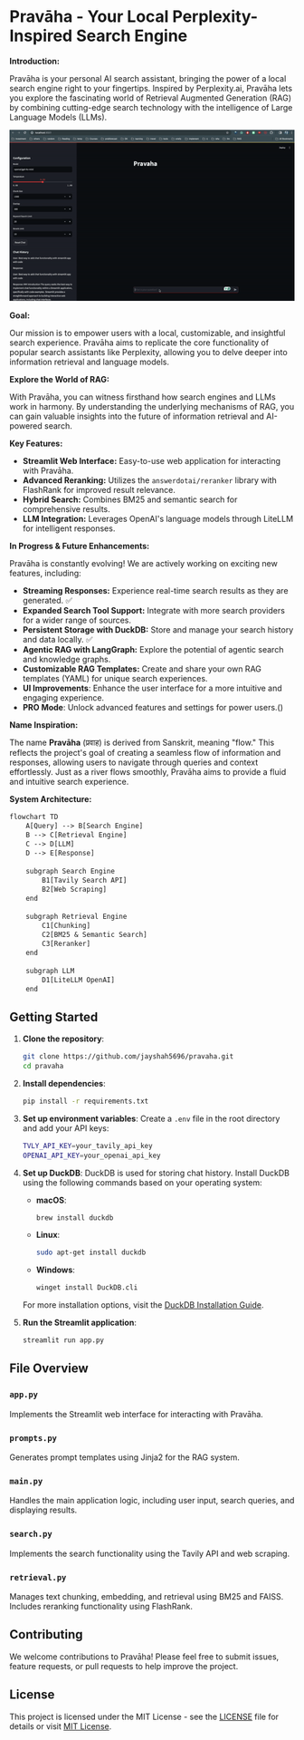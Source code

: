# Pravāha - Your Local Perplexity-Inspired Search Engine

**Introduction:**

Pravāha is your personal AI search assistant, bringing the power of a local search engine right to your fingertips. Inspired by Perplexity.ai, Pravāha lets you explore the fascinating world of Retrieval Augmented Generation (RAG) by combining cutting-edge search technology with the intelligence of Large Language Models (LLMs).

![Pravāha Demo](assets/demo.gif)

**Goal:**

Our mission is to empower users with a local, customizable, and insightful search experience. Pravāha aims to replicate the core functionality of popular search assistants like Perplexity, allowing you to delve deeper into information retrieval and language models.

**Explore the World of RAG:**

With Pravāha, you can witness firsthand how search engines and LLMs work in harmony. By understanding the underlying mechanisms of RAG, you can gain valuable insights into the future of information retrieval and AI-powered search.

**Key Features:**

* **Streamlit Web Interface:** Easy-to-use web application for interacting with Pravāha.
* **Advanced Reranking:** Utilizes the `answerdotai/reranker` library with FlashRank for improved result relevance.
* **Hybrid Search:** Combines BM25 and semantic search for comprehensive results.
* **LLM Integration:** Leverages OpenAI's language models through LiteLLM for intelligent responses.

**In Progress & Future Enhancements:**

Pravāha is constantly evolving! We are actively working on exciting new features, including:

* **Streaming Responses:** Experience real-time search results as they are generated. ✅
* **Expanded Search Tool Support:** Integrate with more search providers for a wider range of sources.
* **Persistent Storage with DuckDB:** Store and manage your search history and data locally. ✅
* **Agentic RAG with LangGraph:** Explore the potential of agentic search and knowledge graphs. 
* **Customizable RAG Templates:** Create and share your own RAG templates (YAML) for unique search experiences.
* **UI Improvements**: Enhance the user interface for a more intuitive and engaging experience.
* **PRO Mode**: Unlock advanced features and settings for power users.()

**Name Inspiration:**

The name **Pravāha** (प्रवाह) is derived from Sanskrit, meaning "flow." This reflects the project's goal of creating a seamless flow of information and responses, allowing users to navigate through queries and context effortlessly. Just as a river flows smoothly, Pravāha aims to provide a fluid and intuitive search experience.

**System Architecture:**

```mermaid
flowchart TD
    A[Query] --> B[Search Engine]
    B --> C[Retrieval Engine]
    C --> D[LLM]
    D --> E[Response]

    subgraph Search Engine
        B1[Tavily Search API]
        B2[Web Scraping]
    end

    subgraph Retrieval Engine
        C1[Chunking]
        C2[BM25 & Semantic Search]
        C3[Reranker]
    end

    subgraph LLM
        D1[LiteLLM OpenAI]
    end
```

## Getting Started

1. **Clone the repository**:
    ```sh
    git clone https://github.com/jayshah5696/pravaha.git
    cd pravaha
    ```

2. **Install dependencies**:
    ```sh
    pip install -r requirements.txt
    ```

3. **Set up environment variables**:
    Create a `.env` file in the root directory and add your API keys:
    ```sh
    TVLY_API_KEY=your_tavily_api_key
    OPENAI_API_KEY=your_openai_api_key
    ```

4. **Set up DuckDB**:
    DuckDB is used for storing chat history. Install DuckDB using the following commands based on your operating system:

    - **macOS**:
        ```sh
        brew install duckdb
        ```

    - **Linux**:
        ```sh
        sudo apt-get install duckdb
        ```

    - **Windows**:
        ```sh
        winget install DuckDB.cli
        ```

    For more installation options, visit the [DuckDB Installation Guide](https://duckdb.org/docs/installation/).

5. **Run the Streamlit application**:
    ```sh
    streamlit run app.py
    ```

## File Overview

### `app.py`
Implements the Streamlit web interface for interacting with Pravāha.

### `prompts.py`
Generates prompt templates using Jinja2 for the RAG system.

### `main.py`
Handles the main application logic, including user input, search queries, and displaying results.

### `search.py`
Implements the search functionality using the Tavily API and web scraping.

### `retrieval.py`
Manages text chunking, embedding, and retrieval using BM25 and FAISS. Includes reranking functionality using FlashRank.

## Contributing

We welcome contributions to Pravāha! Please feel free to submit issues, feature requests, or pull requests to help improve the project.

## License

This project is licensed under the MIT License - see the [LICENSE](LICENSE) file for details or visit [MIT License](https://opensource.org/licenses/MIT).